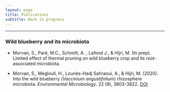 ```yaml
---
layout: page
title: Publications
subtitle: Work in progress
---
```


***
### Wild blueberry and its microbiota

* Morvan, S., Paré, M.C., Schmitt, A. , Lafond J., & Hijri, M. (In prep). Limited effect of thermal pruning on wild blueberry crop and its root-associated microbiota.

* Morvan, S., Meglouli, H., Lounès-Hadj Sahraoui, A., & Hijri, M. (2020). Into the wild blueberry (_Vaccinium angustifolium_) rhizosphere microbiota. _Environmental Microbiology_. 22 (9), 3803-3822. [DOI](https://sfamjournals.onlinelibrary.wiley.com/doi/full/10.1111/1462-2920.15151) 


